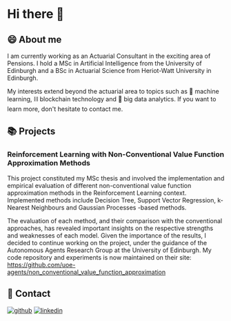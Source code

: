 # Hi there 👋

## 😄 About me

I am currently working as an Actuarial Consultant in the exciting area of Pensions. I hold a MSc in Artificial Intelligence from the University of Edinburgh and a BSc in Actuarial Science from Heriot-Watt University in Edinburgh. 

My interests extend beyond the actuarial area to topics such as :robot: machine learning, :chains: blockchain technology and :floppy_disk: big data analytics. If you want to learn more, don't hesitate to contact me.

## :books: Projects

### Reinforcement Learning with Non-Conventional Value Function Approximation Methods

This project constituted my MSc thesis and involved the implementation and empirical evaluation of different non-conventional value function approximation methods in the Reinforcement Learning context. Implemented methods include Decision Tree, Support Vector Regression, k-Nearest Neighbours and Gaussian Processes -based methods.

The evaluation of each method, and their comparison with the conventional approaches, has revealed important insights on the respective strengths and weaknesses of each model. Given the importance of the results, I decided to continue working on the project, under the guidance of the Autonomous Agents Research Group at the University of Edinburgh. My code repository and experiments is now maintained on their site: https://github.com/uoe-agents/non_conventional_value_function_approximation

## 💬 Contact

[![github](https://img.shields.io/badge/GitHub-000000?style=for-the-badge&logo=GitHub&logoColor=white)](https://github.com/atsiakkas)
[![linkedin](https://img.shields.io/badge/LinkedIn-000000?style=for-the-badge&logo=LinkedIn&logoColor=white)](https://www.linkedin.com/in/antreastsiakkas/)
